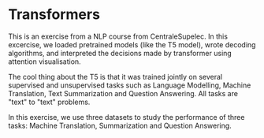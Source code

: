 # Transformers

This is an exercise from a NLP course from CentraleSupelec. In this excercise, we loaded pretrained models (like the T5 model), wrote decoding algorithms, and interpreted the decisions made by transformer using attention visualisation. 

The cool thing about the T5 is that it was trained jointly on several supervised and unsupervised tasks such as Language Modelling, Machine Translation, Text Summarization and Question Answering. All tasks are "text" to "text" problems. 

In this exercise, we use three datasets to study the performance of three tasks: Machine Translation, Summarization and Question Answering. 

